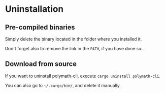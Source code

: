 # Uninstallation

## Pre-compiled binaries

Simply delete the binary located in the folder where you installed it.

Don't forget also to remove the link in the `PATH`, if you have done so.

## Download from source

If you want to uninstall polymath-cli, execute `cargo uninstall polymath-cli`.

You can also go to `~/.cargo/bin/`, and delete it manually.